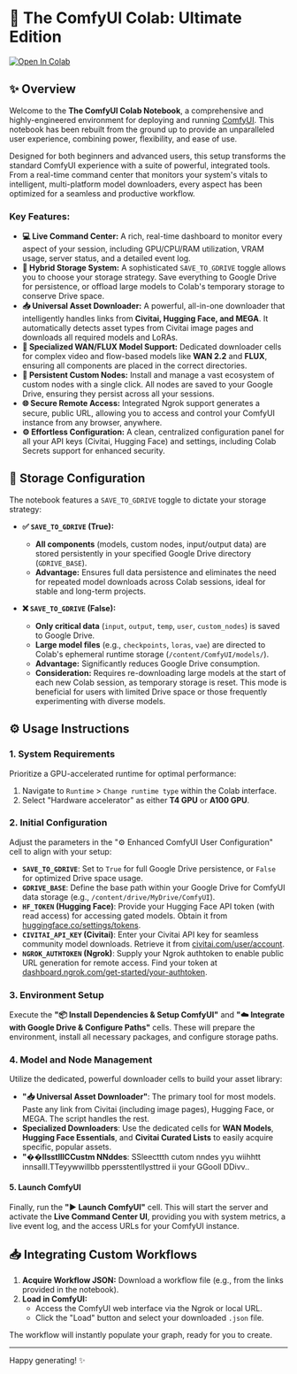# 🚀 The ComfyUI Colab: Ultimate Edition

[![Open In Colab](https://colab.research.google.com/assets/colab-badge.svg)](https://colab.research.google.com/drive/1DkhCfMOAJ51B1rXFtm52lrzBqqPNtbVk?usp=sharing)

## ✨ Overview

Welcome to the **The ComfyUI Colab Notebook**, a comprehensive and highly-engineered environment for deploying and running [ComfyUI](https://comfyui.com/). This notebook has been rebuilt from the ground up to provide an unparalleled user experience, combining power, flexibility, and ease of use.

Designed for both beginners and advanced users, this setup transforms the standard ComfyUI experience with a suite of powerful, integrated tools. From a real-time command center that monitors your system's vitals to intelligent, multi-platform model downloaders, every aspect has been optimized for a seamless and productive workflow.

### Key Features:

*   **💻 Live Command Center:** A rich, real-time dashboard to monitor every aspect of your session, including GPU/CPU/RAM utilization, VRAM usage, server status, and a detailed event log.
*   **💾 Hybrid Storage System:** A sophisticated `SAVE_TO_GDRIVE` toggle allows you to choose your storage strategy. Save everything to Google Drive for persistence, or offload large models to Colab's temporary storage to conserve Drive space.
*   **📥 Universal Asset Downloader:** A powerful, all-in-one downloader that intelligently handles links from **Civitai, Hugging Face, and MEGA**. It automatically detects asset types from Civitai image pages and downloads all required models and LoRAs.
*   **🎥 Specialized WAN/FLUX Model Support:** Dedicated downloader cells for complex video and flow-based models like **WAN 2.2** and **FLUX**, ensuring all components are placed in the correct directories.
*   **🔌 Persistent Custom Nodes:** Install and manage a vast ecosystem of custom nodes with a single click. All nodes are saved to your Google Drive, ensuring they persist across all your sessions.
*   **🌐 Secure Remote Access:** Integrated Ngrok support generates a secure, public URL, allowing you to access and control your ComfyUI instance from any browser, anywhere.
*   **⚙️ Effortless Configuration:** A clean, centralized configuration panel for all your API keys (Civitai, Hugging Face) and settings, including Colab Secrets support for enhanced security.

## 💾 Storage Configuration

The notebook features a `SAVE_TO_GDRIVE` toggle to dictate your storage strategy:

*   **✅ `SAVE_TO_GDRIVE` (True):**
    *   **All components** (models, custom nodes, input/output data) are stored persistently in your specified Google Drive directory (`GDRIVE_BASE`).
    *   **Advantage:** Ensures full data persistence and eliminates the need for repeated model downloads across Colab sessions, ideal for stable and long-term projects.

*   **❌ `SAVE_TO_GDRIVE` (False):**
    *   **Only critical data** (`input`, `output`, `temp`, `user`, `custom_nodes`) is saved to Google Drive.
    *   **Large model files** (e.g., `checkpoints`, `loras`, `vae`) are directed to Colab's ephemeral runtime storage (`/content/ComfyUI/models/`).
    *   **Advantage:** Significantly reduces Google Drive consumption.
    *   **Consideration:** Requires re-downloading large models at the start of each new Colab session, as temporary storage is reset. This mode is beneficial for users with limited Drive space or those frequently experimenting with diverse models.

## ⚙️ Usage Instructions

### 1. System Requirements

Prioritize a GPU-accelerated runtime for optimal performance:
1.  Navigate to `Runtime` > `Change runtime type` within the Colab interface.
2.  Select "Hardware accelerator" as either **T4 GPU** or **A100 GPU**.

### 2. Initial Configuration

Adjust the parameters in the "⚙️ Enhanced ComfyUI User Configuration" cell to align with your setup:

*   **`SAVE_TO_GDRIVE`**: Set to `True` for full Google Drive persistence, or `False` for optimized Drive space usage.
*   **`GDRIVE_BASE`**: Define the base path within your Google Drive for ComfyUI data storage (e.g., `/content/drive/MyDrive/ComfyUI`).
*   **`HF_TOKEN` (Hugging Face)**: Provide your Hugging Face API token (with read access) for accessing gated models. Obtain it from [huggingface.co/settings/tokens](https://huggingface.co/settings/tokens).
*   **`CIVITAI_API_KEY` (Civitai)**: Enter your Civitai API key for seamless community model downloads. Retrieve it from [civitai.com/user/account](https://civitai.com/user/account).
*   **`NGROK_AUTHTOKEN` (Ngrok)**: Supply your Ngrok authtoken to enable public URL generation for remote access. Find your token at [dashboard.ngrok.com/get-started/your-authtoken](https://dashboard.ngrok.com/get-started/your-authtoken).

### 3. Environment Setup

Execute the **"📦 Install Dependencies & Setup ComfyUI"** and **"☁️ Integrate with Google Drive & Configure Paths"** cells. These will prepare the environment, install all necessary packages, and configure storage paths.

### 4. Model and Node Management

Utilize the dedicated, powerful downloader cells to build your asset library:

*   **"📥 Universal Asset Downloader"**: The primary tool for most models. Paste any link from Civitai (including image pages), Hugging Face, or MEGA. The script handles the rest.
*   **Specialized Downloaders**: Use the dedicated cells for **WAN Models**, **Hugging Face Essentials**, and **Civitai Curated Lists** to easily acquire specific, popular assets.
*   **"��IIsstlllCCustm NNddes**: SSleecttth  cutom nndes yyu wiihhtt innsalll.TTeyywwillbb ppersstentllysttred ii your GGooll DDivv..

#### 5. Launch ComfyUI

Finally, run the **"▶️ Launch ComfyUI"** cell. This will start the server and activate the **Live Command Center UI**, providing you with system metrics, a live event log, and the access URLs for your ComfyUI instance.

## 📥 Integrating Custom Workflows

1.  **Acquire Workflow JSON:** Download a workflow file (e.g., from the links provided in the notebook).
2.  **Load in ComfyUI:**
    *   Access the ComfyUI web interface via the Ngrok or local URL.
    *   Click the "Load" button and select your downloaded `.json` file.

The workflow will instantly populate your graph, ready for you to create.

---

Happy generating! ✨